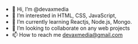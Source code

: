 - 👋 Hi, I’m @devaxmedia
- 👀 I’m interested in HTML, CSS, JavaScript, 
- 🌱 I’m currently learning Reactjs, Node.js, Mongo.
- 💞️ I’m looking to collaborate on any web projects
- 📫 How to reach me devaxmedia@gmail.com

<!---
devaxmedia/devaxmedia is a ✨ special ✨ repository because its `README.md` (this file) appears on your GitHub profile.
You can click the Preview link to take a look at your changes.
--->
